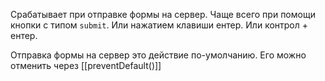 Срабатывает при отправке формы на сервер. Чаще всего при помощи кнопки с типом `submit`. Или нажатием клавиши ентер. Или контрол + ентер.

Отправка формы на сервер это действие по-умолчанию. Его можно отменить через [[preventDefault()]]
